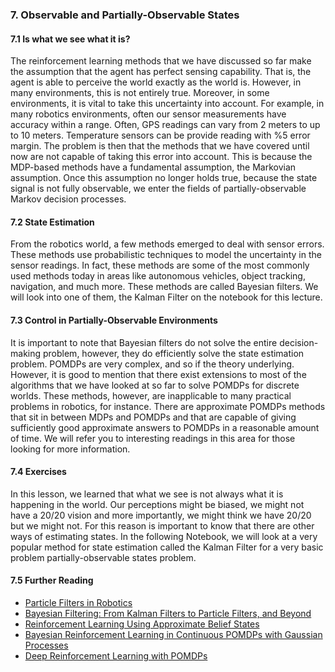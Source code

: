 ### 7. Observable and Partially-Observable States

#### 7.1 Is what we see what it is?

The reinforcement learning methods that we have discussed so far make the assumption that the agent
has perfect sensing capability. That is, the agent is able to perceive the world exactly as the
world is. However, in many environments, this is not entirely true. Moreover, in some environments,
it is vital to take this uncertainty into account. For example, in many robotics environments, often
our sensor measurements have accuracy within a range. Often, GPS readings can vary from 2 meters to
up to 10 meters. Temperature sensors can be provide reading with %5 error margin. The problem is then
that the methods that we have covered until now are not capable of taking this error into account. This
is because the MDP-based methods have a fundamental assumption, the Markovian assumption. Once this assumption no longer holds true, because the state signal is not fully observable, we enter the fields of partially-observable Markov decision processes.

#### 7.2 State Estimation

From the robotics world, a few methods emerged to deal with sensor errors. These methods use probabilistic
techniques to model the uncertainty in the sensor readings. In fact, these methods are some of the most
commonly used methods today in areas like autonomous vehicles, object tracking, navigation, and much more.
These methods are called Bayesian filters. We will look into one of them, the Kalman Filter on the notebook 
for this lecture.

#### 7.3 Control in Partially-Observable Environments

It is important to note that Bayesian filters do not solve the entire decision-making problem, however, they
do efficiently solve the state estimation problem. POMDPs are very complex, and so if the theory underlying.
However, it is good to mention that there exist extensions to most of the algorithms that we have looked at
so far to solve POMDPs for discrete worlds. These methods, however, are inapplicable to many practical
problems in robotics, for instance. There are approximate POMDPs methods that sit in between MDPs and POMDPs
and that are capable of giving sufficiently good approximate answers to POMDPs in a reasonable amount of time.
We will refer you to interesting readings in this area for those looking for more information.

#### 7.4 Exercises

In this lesson, we learned that what we see is not always what it is happening in the world. Our perceptions might be
biased, we might not have a 20/20 vision and more importantly, we might think we have 20/20 but we might not. For this
reason is important to know that there are other ways of estimating states. In the following Notebook, we will look
at a very popular method for state estimation called the Kalman Filter for a very basic problem partially-observable
states problem.

#### 7.5 Further Reading

  * [Particle Filters in Robotics](https://arxiv.org/pdf/1301.0607.pdf)
  * [Bayesian Filtering: From Kalman Filters to Particle Filters, and Beyond](http://www.dsi.unifi.it/users/chisci/idfric/Nonlinear_filtering_Chen.pdf)
  * [Reinforcement Learning Using Approximate Belief States](https://ai.stanford.edu/~koller/Papers/Rodriguez+al:NIPS99.pdf)
  * [Bayesian Reinforcement Learning in Continuous POMDPs with Gaussian Processes](https://www.cs.cmu.edu/~sross1/publications/gppomgp_IROS09.pdf)
  * [Deep Reinforcement Learning with POMDPs](http://cs229.stanford.edu/proj2015/363_report.pdf)
